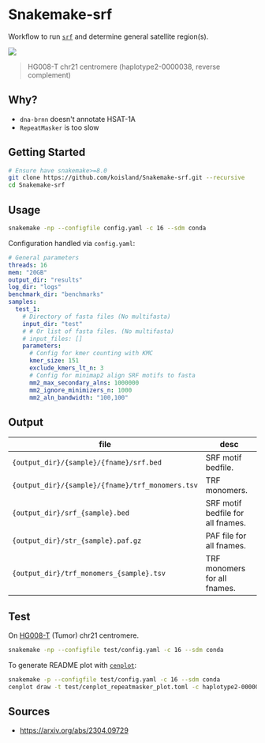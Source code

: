 # Snakemake-srf

Workflow to run [`srf`](https://github.com/lh3/srf) and determine general satellite region(s).

![](test/haplotype2-0000038.png)
> HG008-T chr21 centromere (haplotype2-0000038, reverse complement)

## Why?
* `dna-brnn` doesn't annotate HSAT-1A
* `RepeatMasker` is too slow

## Getting Started
```sh
# Ensure have snakemake>=8.0
git clone https://github.com/koisland/Snakemake-srf.git --recursive
cd Snakemake-srf
```

## Usage
```bash
snakemake -np --configfile config.yaml -c 16 --sdm conda
```

Configuration handled via `config.yaml`:
```yaml
# General parameters
threads: 16
mem: "20GB"
output_dir: "results"
log_dir: "logs"
benchmark_dir: "benchmarks"
samples:
  test_1: 
    # Directory of fasta files (No multifasta)
    input_dir: "test"
    # # Or list of fasta files. (No multifasta)
    # input_files: []
    parameters: 
      # Config for kmer counting with KMC
      kmer_size: 151
      exclude_kmers_lt_n: 3
      # Config for minimap2 align SRF motifs to fasta
      mm2_max_secondary_alns: 1000000
      mm2_ignore_minimizers_n: 1000
      mm2_aln_bandwidth: "100,100"
```

## Output
|file|desc|
|-|-|
|`{output_dir}/{sample}/{fname}/srf.bed`|SRF motif bedfile.|
|`{output_dir}/{sample}/{fname}/trf_monomers.tsv`|TRF monomers.|
|`{output_dir}/srf_{sample}.bed`|SRF motif bedfile for all fnames.|
|`{output_dir}/str_{sample}.paf.gz`|PAF file for all fnames.|
|`{output_dir}/trf_monomers_{sample}.tsv`|TRF monomers for all fnames.|

## Test
On [HG008-T](https://www.nist.gov/programs-projects/cancer-genome-bottle) (Tumor) chr21 centromere.
```sh
snakemake -np --configfile test/config.yaml -c 16 --sdm conda
```

To generate README plot with [`cenplot`](https://github.com/logsdon-lab/CenPlot):
```sh
snakemake -p --configfile test/config.yaml -c 16 --sdm conda
cenplot draw -t test/cenplot_repeatmasker_plot.toml -c haplotype2-0000038
```

## Sources
* https://arxiv.org/abs/2304.09729
